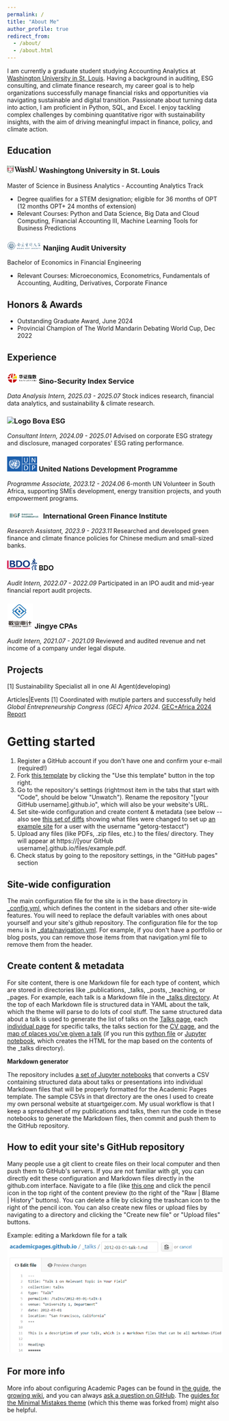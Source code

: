 ```yaml
---
permalink: /
title: "About Me"
author_profile: true
redirect_from: 
  - /about/
  - /about.html
---
```

I am currently a graduate student studying Accounting Analytics at [Washington University in St. Louis](https://olin.washu.edu/). Having a background in auditing, ESG consulting, and climate finance research, my career goal is to help organizations successfully manage financial risks and opportunities via navigating sustainable and digital transition.
Passionate about turning data into action, I am proficient in Python, SQL, and Excel. I enjoy tackling complex challenges by combining quantitative rigor with sustainability insights, with the aim of driving meaningful impact in finance, policy, and climate action.

Education
------
### <img src="/images/WashU-RGB.jpg" width="70" alt="Logo">  **Washingtong University in St. Louis**
Master of Science in Business Analytics - Accounting Analytics Track
+ Degree qualifies for a STEM designation; eligible for 36 months of OPT (12 months OPT+ 24 months of extension) 
+ Relevant Courses: Python and Data Science, Big Data and Cloud Computing, Financial Accounting III, Machine Learning Tools for Business Predictions 
### <img src="/images/NAU.png" width="80" alt="Logo"> **Nanjing Audit University**
Bachelor of Economics in Financial Engineering
+ Relevant Courses: Microeconomics, Econometrics, Fundamentals of Accounting, Auditing, Derivatives, Corporate Finance

Honors & Awards
------
+ Outstanding Graduate Award, June 2024
+ Provincial Champion of The World Mandarin Debating World Cup, Dec 2022

Experience
------
### <img src="/images/sino-security.png" width="70" alt="Logo">  **Sino-Security Index Service**  
_Data Analysis Intern, 2025.03 - 2025.07_
Stock indices research, financial data analytics, and sustainability & climate research.

### <img src="/images/bova-ESG白.jpg" width="70" alt="Logo">  **Bova ESG** 
_Consultant Intern, 2024.09 - 2025.01_
Advised on corporate ESG strategy and disclosure, managed corporates' ESG rating performance.

### <img src="/images/undp-logo.png" width="70" alt="Logo">  **United Nations Development Programme**  
_Programme Associate, 2023.12 - 2024.06_
6-month UN Volunteer in South Africa, supporting SMEs development, energy transition projects, and youth empowerment programs.

### <img src="/images/zhangfangxingLOGO.png" width="80" alt="Logo">  **International Green Finance Institute**  
_Research Assistant, 2023.9 - 2023.11_
Researched and developed green finance and climate finance policies for Chinese medium and small-sized banks.

### <img src="/images/bdo.png" width="70" alt="Logo">  **BDO**  
_Audit Intern, 2022.07 - 2022.09_
Participated in an IPO audit and mid-year financial report audit projects.

### <img src="/images/jingye.jpg" width="60" alt="Logo">  **Jingye CPAs**  
_Audit Intern, 2021.07 - 2021.09_
Reviewed and audited revenue and net income of a company under legal dispute.


Projects
------
[1] Sustainability Specialist all in one AI Agent(developing) 


Articles|Events
[1] Coordinated with mutiple parters and successfully held _Global Entrepreneurship Congress (GEC) Africa 2024_.
[GEC+Africa 2024 Report](https://www.22onsloane.co/gecafrica-2024-report/)




Getting started
======
1. Register a GitHub account if you don't have one and confirm your e-mail (required!)
1. Fork [this template](https://github.com/academicpages/academicpages.github.io) by clicking the "Use this template" button in the top right. 
1. Go to the repository's settings (rightmost item in the tabs that start with "Code", should be below "Unwatch"). Rename the repository "[your GitHub username].github.io", which will also be your website's URL.
1. Set site-wide configuration and create content & metadata (see below -- also see [this set of diffs](http://archive.is/3TPas) showing what files were changed to set up [an example site](https://getorg-testacct.github.io) for a user with the username "getorg-testacct")
1. Upload any files (like PDFs, .zip files, etc.) to the files/ directory. They will appear at https://[your GitHub username].github.io/files/example.pdf.  
1. Check status by going to the repository settings, in the "GitHub pages" section

Site-wide configuration
------
The main configuration file for the site is in the base directory in [_config.yml](https://github.com/academicpages/academicpages.github.io/blob/master/_config.yml), which defines the content in the sidebars and other site-wide features. You will need to replace the default variables with ones about yourself and your site's github repository. The configuration file for the top menu is in [_data/navigation.yml](https://github.com/academicpages/academicpages.github.io/blob/master/_data/navigation.yml). For example, if you don't have a portfolio or blog posts, you can remove those items from that navigation.yml file to remove them from the header. 

Create content & metadata
------
For site content, there is one Markdown file for each type of content, which are stored in directories like _publications, _talks, _posts, _teaching, or _pages. For example, each talk is a Markdown file in the [_talks directory](https://github.com/academicpages/academicpages.github.io/tree/master/_talks). At the top of each Markdown file is structured data in YAML about the talk, which the theme will parse to do lots of cool stuff. The same structured data about a talk is used to generate the list of talks on the [Talks page](https://academicpages.github.io/talks), each [individual page](https://academicpages.github.io/talks/2012-03-01-talk-1) for specific talks, the talks section for the [CV page](https://academicpages.github.io/cv), and the [map of places you've given a talk](https://academicpages.github.io/talkmap.html) (if you run this [python file](https://github.com/academicpages/academicpages.github.io/blob/master/talkmap.py) or [Jupyter notebook](https://github.com/academicpages/academicpages.github.io/blob/master/talkmap.ipynb), which creates the HTML for the map based on the contents of the _talks directory).

**Markdown generator**

The repository includes [a set of Jupyter notebooks](https://github.com/academicpages/academicpages.github.io/tree/master/markdown_generator
) that converts a CSV containing structured data about talks or presentations into individual Markdown files that will be properly formatted for the Academic Pages template. The sample CSVs in that directory are the ones I used to create my own personal website at stuartgeiger.com. My usual workflow is that I keep a spreadsheet of my publications and talks, then run the code in these notebooks to generate the Markdown files, then commit and push them to the GitHub repository.

How to edit your site's GitHub repository
------
Many people use a git client to create files on their local computer and then push them to GitHub's servers. If you are not familiar with git, you can directly edit these configuration and Markdown files directly in the github.com interface. Navigate to a file (like [this one](https://github.com/academicpages/academicpages.github.io/blob/master/_talks/2012-03-01-talk-1.md) and click the pencil icon in the top right of the content preview (to the right of the "Raw | Blame | History" buttons). You can delete a file by clicking the trashcan icon to the right of the pencil icon. You can also create new files or upload files by navigating to a directory and clicking the "Create new file" or "Upload files" buttons. 

Example: editing a Markdown file for a talk
![Editing a Markdown file for a talk](/images/editing-talk.png)

For more info
------
More info about configuring Academic Pages can be found in [the guide](https://academicpages.github.io/markdown/), the [growing wiki](https://github.com/academicpages/academicpages.github.io/wiki), and you can always [ask a question on GitHub](https://github.com/academicpages/academicpages.github.io/discussions). The [guides for the Minimal Mistakes theme](https://mmistakes.github.io/minimal-mistakes/docs/configuration/) (which this theme was forked from) might also be helpful.
